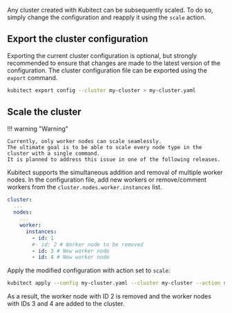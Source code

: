 Any cluster created with Kubitect can be subsequently scaled.
To do so, simply change the configuration and reapply it using the `scale` action.

## Export the cluster configuration

Exporting the current cluster configuration is optional, but strongly recommended to ensure that changes are made to the latest version of the configuration.
The cluster configuration file can be exported using the `export` command.

```sh
kubitect export config --cluster my-cluster > my-cluster.yaml
```

## Scale the cluster

!!! warning "Warning"

    Currently, only worker nodes can scale seamlessly. 
    The ultimate goal is to be able to scale every node type in the cluster with a single command.
    It is planned to address this issue in one of the following releases.

Kubitect supports the simultaneous addition and removal of multiple worker nodes.
In the configuration file, add new workers or remove/comment workers from the `cluster.nodes.worker.instances` list.

```yaml title="my-cluster.yaml"
cluster:
  ...
  nodes:
    ...
    worker:
      instances:
        - id: 1
        #- id: 2 # Worker node to be removed
        - id: 3 # New worker node
        - id: 4 # New worker node
```

Apply the modified configuration with action set to `scale`:
```sh
kubitect apply --config my-cluster.yaml --cluster my-cluster --action scale
```

As a result, the worker node with ID 2 is removed and the worker nodes with IDs 3 and 4 are added to the cluster.
